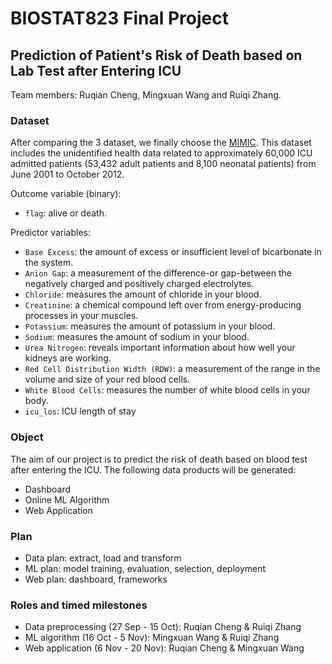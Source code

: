 # BIOSTAT823 Final Project

## Prediction of Patient's Risk of Death based on Lab Test after Entering ICU

Team members: Ruqian Cheng, Mingxuan Wang and Ruiqi Zhang.

### Dataset

After comparing the 3 dataset, we finally choose the [MIMIC](https://mimic.mit.edu/). This dataset includes the unidentified health data related to approximately 60,000 ICU admitted patients (53,432 adult patients and 8,100 neonatal patients) from June 2001 to October 2012.

Outcome variable (binary):

- `flag`: alive or death.

Predictor variables:

- `Base Excess`: the amount of excess or insufficient level of bicarbonate in the system.
- `Anion Gap`: a measurement of the difference-or gap-between the negatively charged and positively charged electrolytes.
- `Chloride`: measures the amount of chloride in your blood.
- `Creatinine`: a chemical compound left over from energy-producing processes in your muscles.
- `Potassium`: measures the amount of potassium in your blood.
- `Sodium`: measures the amount of sodium in your blood.
- `Urea Nitrogen`: reveals important information about how well your kidneys are working.
- `Red Cell Distribution Width (RDW)`: a measurement of the range in the volume and size of your red blood cells.
- `White Blood Cells`: measures the number of white blood cells in your body.
- `icu_los`: ICU length of stay

### Object

The aim of our project is to predict the risk of death based on blood test after entering the ICU. The following data products will be generated:

- Dashboard
- Online ML Algorithm
- Web Application

### Plan

- Data plan: extract, load and transform
- ML plan: model training, evaluation, selection, deployment
- Web plan: dashboard, frameworks

### Roles and timed milestones

- Data preprocessing (27 Sep - 15 Oct): Ruqian Cheng & Ruiqi Zhang
- ML algorithm (16 Oct - 5 Nov): Mingxuan Wang & Ruiqi Zhang
- Web application (6 Nov - 20 Nov): Ruqian Cheng & Mingxuan Wang
